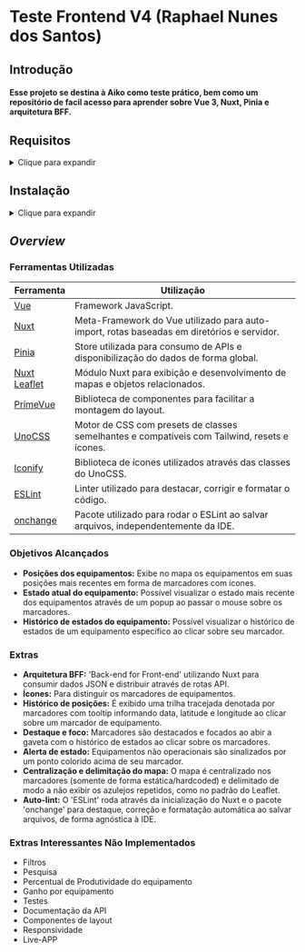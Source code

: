 # Teste Frontend V4 (Raphael Nunes dos Santos)

## Introdução

#### Esse projeto se destina à Aiko como teste prático, bem como um repositório de facil acesso para aprender sobre Vue 3, Nuxt, Pinia e arquitetura BFF.

## Requisitos

<details>
<summary>Clique para expandir</summary>
  
* [VSCode IDE](https://code.visualstudio.com/Download)
* [GIT](https://git-scm.com/downloads)
* [Node.JS + NPM](https://nodejs.org/en/download/)
* [PNPM](https://pnpm.io) ```Opcional```

</details>

## Instalação

<details>
<summary>Clique para expandir</summary>

* Baixe e instale as ferramentas requeridas;
* No VSCode, abra uma nova pasta de sua preferência;
* Abra o terminal (Terminal -> Novo Terminal);
* Clone o projeto:

> git clone https://github.com/RaphaelNunes10/teste-frontend-v4.git

* Altere a branch:

> git checkout 'teste/raphael-nunes-dos-santos'  
OU  
> git switch 'teste/raphael-nunes-dos-santos'  

* Instale as dependências:

\* Se preferir utilizar outro gerenciador de pacotes que seja o PNPM, remova o arquivo "pnpm-lock.yaml" antes de prosseguir.  
> pnpm i  
OU  
> npm install  
OU  
> yarn install

* Ative o lint ```Opcional```

\* Não faça isso antes de instalar as dependências e não suba essa alteração se pretender subir o projeto com Netlify, Vercel, etc.

Descomente este trecho de código do arquivo "nuxt.config.mjs"

```
hooks: {  
  'build:before': () => {  
    exec('pnpm lint-watch', (err, stdout, stderr) => {  
      if (err) {  
        console.error(`lint-watch error: ${stderr}`)  
        throw err  
      }  
      console.log(stdout)  
    })  
  },  
},  
```

* Inicie o projeto em modo de desenvolvimento:

> pnpm dev  
OU  
> npm run dev  
OU  
> yarn dev  

\* O projeto abrirá por padrão em http://localhost:3000/ ou http://127.0.0.1:3000/.

OBS.: Se você já tiver um projeto rodando no endereço padrão de *localhost* na porta 3000 o projeto abrirá em uma nova porta, então fique atento no que apareçe no terminal.

</details>
  
## *Overview*

### Ferramentas Utilizadas

| **Ferramenta**                                     | **Utilização**                                                                               |
| -------------------------------------------------- | -------------------------------------------------------------------------------------------- |
| [Vue](https://vuejs.org)                           | Framework JavaScript.                                                                        |
| [Nuxt](https://nuxt.com)                           | Meta-Framework do Vue utilizado para auto-import, rotas baseadas em diretórios e servidor.   |
| [Pinia](https://pinia.vuejs.org)                   | Store utilizada para consumo de APIs e disponibilização do dados de forma global.            |
| [Nuxt Leaflet](https://leaflet.nuxtjs.org)         | Módulo Nuxt para exibição e desenvolvimento de mapas e objetos relacionados.                 |
| [PrimeVue](https://primevue.org)                   | Biblioteca de componentes para facilitar a montagem do layout.                               |
| [UnoCSS](https://unocss.dev)                       | Motor de CSS com presets de classes semelhantes e compatíveis com Tailwind, resets e ícones. |
| [Iconify](https://iconify.design)                  | Biblioteca de ícones utilizados através das classes do UnoCSS.                               |
| [ESLint](https://eslint.org)                       | Linter utilizado para destacar, corrigir e formatar o código.                                |
| [onchange](https://www.npmjs.com/package/onchange) | Pacote utilizado para rodar o ESLint ao salvar arquivos, independentemente da IDE.           |

### Objetivos Alcançados

* **Posições dos equipamentos:** Exibe no mapa os equipamentos em suas posições mais recentes em forma de marcadores com ícones.
* **Estado atual do equipamento:** Possível visualizar o estado mais recente dos equipamentos através de um popup ao passar o mouse sobre os marcadores. 
* **Histórico de estados do equipamento:** Possível visualizar o histórico de estados de um equipamento específico ao clicar sobre seu marcador.

### Extras

* **Arquitetura BFF:** 'Back-end for Front-end' utilizando Nuxt para consumir dados JSON e distribuir através de rotas API.
* **Ícones:** Para distinguir os marcadores de equipamentos.
* **Histórico de posições:** É exibido uma trilha tracejada denotada por marcadores com tooltip informando data, latitude e longitude ao clicar sobre um marcador de equipamento.
* **Destaque e foco:** Marcadores são destacados e focados ao abir a gaveta com o histórico de estados ao clicar sobre os marcadores.
* **Alerta de estado:** Equipamentos não operacionais são sinalizados por um ponto colorido acima de seu marcador.
* **Centralização e delimitação do mapa:** O mapa é centralizado nos marcadores (somente de forma estática/hardcoded) e delimitado de modo a não exibir os azulejos repetidos, como no padrão do Leaflet.
* **Auto-lint:** O 'ESLint' roda através da inicialização do Nuxt e o pacote 'onchange' para destaque, correção e formatação automática ao salvar arquivos, de forma agnóstica à IDE.

### Extras Interessantes Não Implementados

* Filtros
* Pesquisa
* Percentual de Produtividade do equipamento
* Ganho por equipamento
* Testes
* Documentação da API
* Componentes de layout
* Responsividade
* Live-APP


